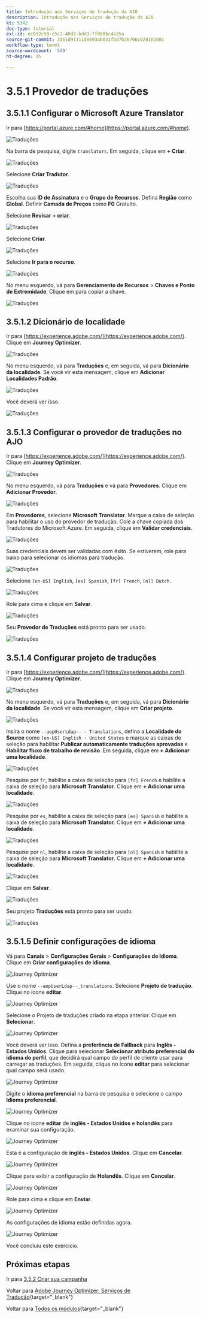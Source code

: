 ```yaml
---
title: Introdução aos Serviços de tradução da AJO
description: Introdução aos Serviços de tradução da AJO
kt: 5342
doc-type: tutorial
exl-id: ec032c58-c5c2-48d2-bdd3-ff860bc4a35a
source-git-commit: 3d61d91111d8693ab031fbd7b26706c02818108c
workflow-type: tm+mt
source-wordcount: '549'
ht-degree: 1%

---
```


# 3.5.1 Provedor de traduções

## 3.5.1.1 Configurar o Microsoft Azure Translator

Ir para [https://portal.azure.com/#home](https://portal.azure.com/#home).

![Traduções](./images/transl1.png)

Na barra de pesquisa, digite `translators`. Em seguida, clique em **+ Criar**.

![Traduções](./images/transl2.png)

Selecione **Criar Tradutor**.

![Traduções](./images/transl3.png)

Escolha sua **ID de Assinatura** e o **Grupo de Recursos**.
Defina **Região** como **Global**.
Definir **Camada de Preços** como **F0** Gratuito.

Selecione **Revisar + criar**.

![Traduções](./images/transl4.png)

Selecione **Criar**.

![Traduções](./images/transl5.png)

Selecione **Ir para o recurso**.

![Traduções](./images/transl6.png)

No menu esquerdo, vá para **Gerenciamento de Recursos** > **Chaves e Ponto de Extremidade**. Clique em para copiar a chave.

![Traduções](./images/transl7.png)

## 3.5.1.2 Dicionário de localidade

Ir para [https://experience.adobe.com/](https://experience.adobe.com/). Clique em **Journey Optimizer**.

![Traduções](./images/ajolp1.png)

No menu esquerdo, vá para **Traduções** e, em seguida, vá para **Dicionário da localidade**. Se você vir esta mensagem, clique em **Adicionar Localidades Padrão**.

![Traduções](./images/locale1.png)

Você deverá ver isso.

![Traduções](./images/locale2.png)

## 3.5.1.3 Configurar o provedor de traduções no AJO

Ir para [https://experience.adobe.com/](https://experience.adobe.com/). Clique em **Journey Optimizer**.

![Traduções](./images/ajolp1.png)

No menu esquerdo, vá para **Traduções** e vá para **Provedores**. Clique em **Adicionar Provedor**.

![Traduções](./images/transl8.png)

Em **Provedores**, selecione **Microsoft Translator**. Marque a caixa de seleção para habilitar o uso do provedor de tradução. Cole a chave copiada dos Tradutores do Microsoft Azure. Em seguida, clique em **Validar credenciais**.

![Traduções](./images/transl9.png)

Suas credenciais devem ser validadas com êxito. Se estiverem, role para baixo para selecionar os idiomas para tradução.

![Traduções](./images/transl10.png)

Selecione `[en-US] English`, `[es] Spanish`, `[fr] French`, `[nl] Dutch`.

![Traduções](./images/transl11.png)

Role para cima e clique em **Salvar**.

![Traduções](./images/transl12.png)

Seu **Provedor de Traduções** está pronto para ser usado.

![Traduções](./images/transl13.png)

## 3.5.1.4 Configurar projeto de traduções

Ir para [https://experience.adobe.com/](https://experience.adobe.com/). Clique em **Journey Optimizer**.

![Traduções](./images/ajolp1.png)

No menu esquerdo, vá para **Traduções** e, em seguida, vá para **Dicionário da localidade**. Se você vir esta mensagem, clique em **Criar projeto**.

![Traduções](./images/ajoprovider1.png)

Insira o nome `--aepUserLdap-- - Translations`, defina a **Localidade do Source** como `[en-US] English - United States` e marque as caixas de seleção para habilitar **Publicar automaticamente traduções aprovadas** e **Habilitar fluxo de trabalho de revisão**. Em seguida, clique em **+ Adicionar uma localidade**.

![Traduções](./images/ajoprovider1a.png)

Pesquise por `fr`, habilite a caixa de seleção para `[fr] French` e habilite a caixa de seleção para **Microsoft Translator**. Clique em **+ Adicionar uma localidade**.

![Traduções](./images/ajoprovider2.png)

Pesquise por `es`, habilite a caixa de seleção para `[es] Spanish` e habilite a caixa de seleção para **Microsoft Translator**. Clique em **+ Adicionar uma localidade**.

![Traduções](./images/ajoprovider3.png)

Pesquise por `nl`, habilite a caixa de seleção para `[nl] Spanish` e habilite a caixa de seleção para **Microsoft Translator**. Clique em **+ Adicionar uma localidade**.

![Traduções](./images/ajoprovider6.png)

Clique em **Salvar**.

![Traduções](./images/ajoprovider8.png)

Seu projeto **Traduções** está pronto para ser usado.

![Traduções](./images/ajoprovider9.png)

## 3.5.1.5 Definir configurações de idioma

Vá para **Canais** > **Configurações Gerais** > **Configurações de Idioma**. Clique em **Criar configurações de idioma**.

![Journey Optimizer](./images/camploc6.png)

Use o nome `--aepUserLdap--_translations`. Selecione **Projeto de tradução**. Clique no ícone **editar**.

![Journey Optimizer](./images/camploc7.png)

Selecione o Projeto de traduções criado na etapa anterior. Clique em **Selecionar**.

![Journey Optimizer](./images/camploc8.png)

Você deverá ver isso. Defina a **preferência de Fallback** para **Inglês - Estados Unidos**. Clique para selecionar **Selecionar atributo preferencial do idioma do perfil**, que decidirá qual campo do perfil de cliente usar para carregar as traduções. Em seguida, clique no ícone **editar** para selecionar qual campo será usado.

![Journey Optimizer](./images/camploc9.png)

Digite o **idioma preferencial** na barra de pesquisa e selecione o campo **Idioma preferencial**.

![Journey Optimizer](./images/camploc10.png)

Clique no ícone **editar** de **inglês - Estados Unidos** e **holandês** para examinar sua configuração.

![Journey Optimizer](./images/camploc11.png)

Esta é a configuração de **inglês - Estados Unidos**. Clique em **Cancelar**.

![Journey Optimizer](./images/camploc12.png)

Clique para exibir a configuração de **Holandês**. Clique em **Cancelar**.

![Journey Optimizer](./images/camploc13.png)

Role para cima e clique em **Enviar**.

![Journey Optimizer](./images/camploc14.png)

As configurações de idioma estão definidas agora.

![Journey Optimizer](./images/camploc15.png)

Você concluiu este exercício.

## Próximas etapas

Ir para [3.5.2 Criar sua campanha](./ex2.md)

Voltar para [Adobe Journey Optimizer: Serviços de Tradução](./ajotranslationsvcs.md){target="_blank"}

Voltar para [Todos os módulos](./../../../../overview.md){target="_blank"}
